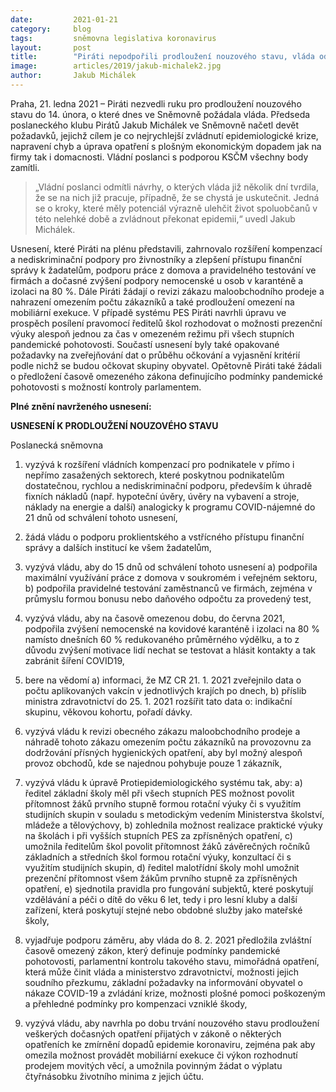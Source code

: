 ```yaml
---
date:         2021-01-21
category:     blog
tags:         sněmovna legislativa koronavirus
layout:       post
title:        "Piráti nepodpořili prodloužení nouzového stavu, vláda odmítla vyslyšet požadavky zmírňující dopady krize na občany"
image:        articles/2019/jakub-michalek2.jpg
author:       Jakub Michálek 
---
```

 



Praha, 21. ledna 2021 – Piráti nezvedli ruku pro prodloužení nouzového stavu do 14. února, o které dnes ve Sněmovně požádala vláda. Předseda poslaneckého klubu Pirátů Jakub Michálek ve Sněmovně načetl devět požadavků, jejichž cílem je co nejrychlejší zvládnutí epidemiologické krize, napravení chyb a úprava opatření s plošným ekonomickým dopadem jak na firmy tak i domacnosti. Vládní poslanci s podporou KSČM všechny body zamítli.

> „Vládní poslanci odmítli návrhy, o kterých vláda již několik dní tvrdila, že se na nich již pracuje, případně, že se chystá je uskutečnit. Jedná se o kroky, které měly potenciál výrazně ulehčit život spoluobčanů v této nelehké době a zvládnout překonat epidemii,“ uvedl Jakub Michálek.

Usnesení, které Piráti na plénu představili, zahrnovalo rozšíření kompenzací a nediskriminační podpory pro živnostníky a zlepšení přístupu finanční správy k žadatelům, podporu práce z domova a pravidelného testování ve firmách a dočasné zvýšení podpory nemocenské u osob v karanténě a izolaci na 80 %. Dále Piráti žádají o revizi zákazu maloobchodního prodeje a nahrazení omezením počtu zákazníků a také prodloužení omezení na mobiliární exekuce. V případě systému PES Piráti navrhli úpravu ve prospěch posílení pravomocí ředitelů škol rozhodovat o možnosti prezenční výuky alespoň jednou za čas v omezeném režimu při všech stupních pandemické pohotovosti. Součastí usnesení byly také opakované požadavky na zveřejňování dat o průběhu očkování a vyjasnění kritérií podle nichž se budou očkovat skupiny obyvatel. Opětovně Piráti také žádali o předložení časově omezeného zákona definujícího podmínky pandemické pohotovosti s možností kontroly parlamentem.

 

**Plné znění navrženého usnesení:**

 

**USNESENÍ K PRODLOUŽENÍ NOUZOVÉHO STAVU**

Poslanecká sněmovna

1. vyzývá k rozšíření vládních kompenzací pro podnikatele v přímo i nepřímo zasažených sektorech, které poskytnou podnikatelům dostatečnou, rychlou a nediskriminační podporu, především k úhradě fixních nákladů (např. hypoteční úvěry, úvěry na vybavení a stroje, náklady na energie a další) analogicky k programu COVID-nájemné do 21 dnů od schválení tohoto usnesení,

2. žádá vládu o podporu proklientského a vstřícného přístupu finanční správy a dalších institucí ke všem žadatelům,

3. vyzývá vládu, aby do 15 dnů od schválení tohoto usnesení
a) podpořila maximální využívání práce z domova v soukromém i veřejném sektoru,
b) podpořila pravidelné testování zaměstnanců ve firmách, zejména v průmyslu formou bonusu nebo daňového odpočtu za provedený test,

4. vyzývá vládu, aby na časově omezenou dobu, do června 2021, podpořila zvýšení nemocenské na kovidové karanténě i izolaci na 80 % namísto dnešních 60 % redukovaného průměrného výdělku, a to z důvodu zvýšení motivace lidí nechat se testovat a hlásit kontakty a tak zabránit šíření COVID19,

5. bere na vědomí
a) informaci, že MZ CR 21. 1. 2021 zveřejnilo data o počtu aplikovaných vakcín v jednotlivých krajích po dnech,
b) příslib ministra zdravotnictví do 25. 1. 2021 rozšířit tato data o: indikační skupinu, věkovou kohortu, pořadí dávky.

6. vyzývá vládu k revizi obecného zákazu maloobchodního prodeje a náhradě tohoto zákazu omezením počtu zákazníků na provozovnu za dodržování přísných hygienických opatření, aby byl možný alespoň provoz obchodů, kde se najednou pohybuje pouze 1 zákazník, 

7. vyzývá vládu k úpravě Protiepidemiologického systému tak, aby:
a) ředitel základní školy měl při všech stupních PES možnost povolit přítomnost žáků prvního stupně formou rotační výuky či s využitím studijních skupin v souladu s metodickým vedením Ministerstva školství, mládeže a tělovýchovy,
b) zohlednila možnost realizace praktické výuky na školách i při vyšších stupních PES za zpřísněných opatření,
c) umožnila ředitelům škol povolit přítomnost žáků závěrečných ročníků základních a středních škol formou rotační výuky, konzultací či s využitím studijních skupin,
d) ředitel malotřídní školy mohl umožnit prezenční přítomnost všem žákům prvního stupně za zpřísněných opatření,
e) sjednotila pravidla pro fungování subjektů, které poskytují vzdělávání a péči o dítě do věku 6 let, tedy i pro lesní kluby a další zařízení, která poskytují stejné nebo obdobné služby jako mateřské školy,

8. vyjadřuje podporu záměru, aby vláda do 8. 2. 2021 předložila zvláštní časově omezený zákon, který definuje podmínky pandemické pohotovosti, parlamentní kontrolu takového stavu, mimořádná opatření, která může činit vláda a ministerstvo zdravotnictví, možnosti jejich soudního přezkumu, základní požadavky na informování obyvatel o nákaze COVID-19 a zvládání krize, možnosti plošné pomoci poškozeným a přehledné podmínky pro kompenzaci vzniklé škody,  

9. vyzývá vládu, aby navrhla po dobu trvání nouzového stavu prodloužení veškerých dočasných opatření přijatých v zákoně o některých opatřeních ke zmírnění dopadů epidemie koronaviru, zejména pak aby omezila možnost provádět mobiliární exekuce či výkon rozhodnutí prodejem movitých věcí, a umožnila povinným žádat o výplatu čtyřnásobku životního minima z jejich účtu. 
